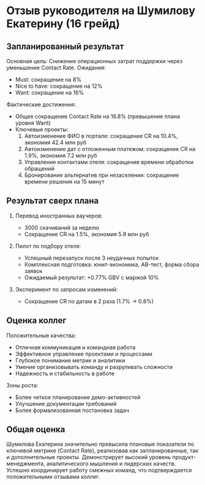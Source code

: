 # Отзыв руководителя на Шумилову Екатерину (16 грейд)

## Запланированный результат

Основная цель: Снижение операционных затрат поддержки через уменьшение Contact Rate.
Ожидания:
- Must: сокращение на 8%
- Nice to have: сокращение на 12% 
- Want: сокращение на 16%

Фактические достижения:
- Общее сокращение Contact Rate на 16.8% (превышение плана уровня Want)
- Ключевые проекты:
  1. Автоизменение ФИО в портале: сокращение CR на 10.4%, экономия 42.4 млн руб
  2. Автоизменение дат с отложенным платежом: сокращение CR на 1.9%, экономия 7.2 млн руб
  3. Управление контактами отеля: сокращение времени обработки обращений
  4. Бронирование альтернатив при незаселении: сокращение времени решения на 15 минут

## Результат сверх плана

1. Перевод иностранных ваучеров:
   - 3000 скачиваний за неделю
   - Сокращение CR на 1.5%, экономия 5.9 млн руб

2. Пилот по подбору отеля:
   - Успешный перезапуск после 3 неудачных попыток
   - Комплексная подготовка: юнит-экономика, AB-тест, форма сбора заявок
   - Ожидаемый результат: +0.77% GBV с маржой 10%

3. Эксперимент по запросам изменений:
   - Сокращение CR по датам в 2 раза (1.7% → 0.8%)

## Оценка коллег

Положительные качества:
- Отличная коммуникация и командная работа
- Эффективное управление проектами и процессами
- Глубокое понимание метрик и аналитики
- Умение организовывать команду и разруливать сложности
- Надежность и стабильность в работе

Зоны роста:
- Более четкое планирование демо-активностей
- Улучшение документации требований
- Более формализованная постановка задач

## Общая оценка

Шумилова Екатерина значительно превысила плановые показатели по ключевой метрике (Contact Rate), реализовав как запланированные, так и дополнительные проекты. Демонстрирует высокий уровень продукт-менеджмента, аналитического мышления и лидерских качеств. Успешно координирует работу смежных команд, что подтверждается положительными отзывами коллег.